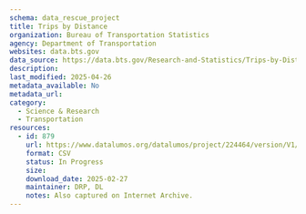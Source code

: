 ```yaml
---
schema: data_rescue_project 
title: Trips by Distance
organization: Bureau of Transportation Statistics
agency: Department of Transportation
websites: data.bts.gov
data_source: https://data.bts.gov/Research-and-Statistics/Trips-by-Distance/w96p-f2qv/about_data
description: 
last_modified: 2025-04-26
metadata_available: No
metadata_url: 
category:
  - Science & Research 
  - Transportation 
resources:
  - id: 879
    url: https://www.datalumos.org/datalumos/project/224464/version/V1/view
    format: CSV
    status: In Progress
    size: 
    download_date: 2025-02-27
    maintainer: DRP, DL
    notes: Also captured on Internet Archive.
---
```


